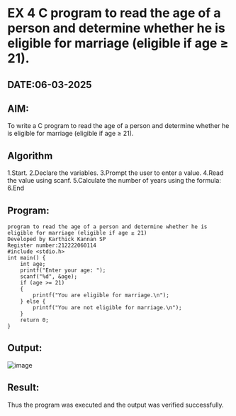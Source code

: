 # EX 4 C program to read the age of a person and determine whether he is eligible for marriage (eligible if age ≥ 21).
## DATE:06-03-2025
## AIM:
To write a C program to read the age of a person and determine whether he is eligible for marriage (eligible if age ≥ 21).

## Algorithm
1.Start.
2.Declare the variables.
3.Prompt the user to enter a value.
4.Read the value using scanf.
5.Calculate the number of years using the formula:
6.End 

## Program:
```
program to read the age of a person and determine whether he is eligible for marriage (eligible if age ≥ 21)
Developed by Karthick Kannan SP
Register number:212222060114
#include <stdio.h>
int main() {
    int age;
    printf("Enter your age: ");
    scanf("%d", &age);
    if (age >= 21)
    {
        printf("You are eligible for marriage.\n");
    } else {
        printf("You are not eligible for marriage.\n");
    }
    return 0;
}
```

## Output:
![image](https://github.com/user-attachments/assets/586024bc-ff9a-4fdf-9e13-be65322a5785)




## Result:
Thus the program was executed and the output was verified successfully.
